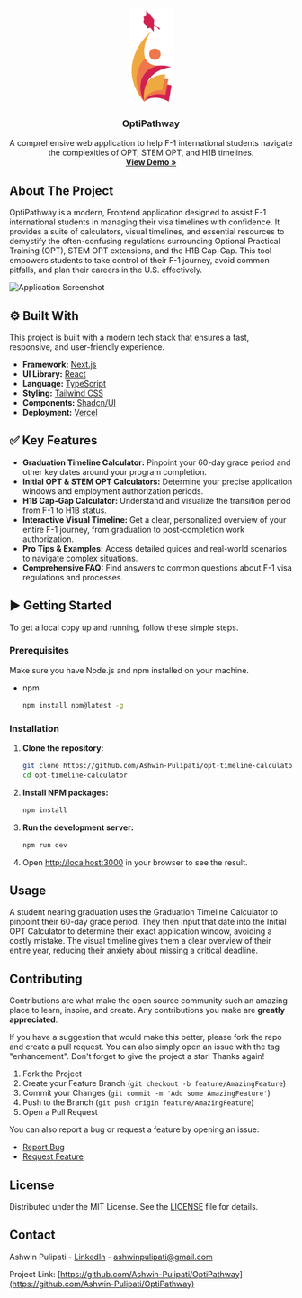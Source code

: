 <div align="center">
  <a href="https://github.com/Ashwin-Pulipati/opt-timeline-calculator">
    <img src="public/logo.png" alt="Logo" width="80" height="170">
  </a>

  <h3 align="center">OptiPathway</h3>

  <p align="center">
    A comprehensive web application to help F-1 international students navigate the complexities of OPT, STEM OPT, and H1B timelines.
    <br />
    <a href="https://optipathway.vercel.app/"><strong>View Demo »</strong></a>
  </p>
</div>

## About The Project

OptiPathway is a modern, Frontend application designed to assist F-1 international students in managing their visa timelines with confidence. It provides a suite of calculators, visual timelines, and essential resources to demystify the often-confusing regulations surrounding Optional Practical Training (OPT), STEM OPT extensions, and the H1B Cap-Gap. This tool empowers students to take control of their F-1 journey, avoid common pitfalls, and plan their careers in the U.S. effectively.

![Application Screenshot](https://i.imgur.com/rC24s7A.png)

## ⚙️ Built With

This project is built with a modern tech stack that ensures a fast, responsive, and user-friendly experience.

- **Framework:** [Next.js](https://nextjs.org/)
- **UI Library:** [React](https://react.dev/)
- **Language:** [TypeScript](https://www.typescriptlang.org/)
- **Styling:** [Tailwind CSS](https://tailwindcss.com/)
- **Components:** [Shadcn/UI](https://ui.shadcn.com/)
- **Deployment:** [Vercel](https://vercel.com/)

## ✅ Key Features

- **Graduation Timeline Calculator:** Pinpoint your 60-day grace period and other key dates around your program completion.
- **Initial OPT & STEM OPT Calculators:** Determine your precise application windows and employment authorization periods.
- **H1B Cap-Gap Calculator:** Understand and visualize the transition period from F-1 to H1B status.
- **Interactive Visual Timeline:** Get a clear, personalized overview of your entire F-1 journey, from graduation to post-completion work authorization.
- **Pro Tips & Examples:** Access detailed guides and real-world scenarios to navigate complex situations.
- **Comprehensive FAQ:** Find answers to common questions about F-1 visa regulations and processes.

## ▶️ Getting Started

To get a local copy up and running, follow these simple steps.

### Prerequisites

Make sure you have Node.js and npm installed on your machine.

- npm
  ```sh
  npm install npm@latest -g
  ```

### Installation

1.  **Clone the repository:**
    ```sh
    git clone https://github.com/Ashwin-Pulipati/opt-timeline-calculator.git
    cd opt-timeline-calculator
    ```
2.  **Install NPM packages:**
    ```sh
    npm install
    ```
3.  **Run the development server:**
    ```sh
    npm run dev
    ```
4.  Open [http://localhost:3000](http://localhost:3000) in your browser to see the result.

## Usage

A student nearing graduation uses the Graduation Timeline Calculator to pinpoint their 60-day grace period. They then input that date into the Initial OPT Calculator to determine their exact application window, avoiding a costly mistake. The visual timeline gives them a clear overview of their entire year, reducing their anxiety about missing a critical deadline.

## Contributing

Contributions are what make the open source community such an amazing place to learn, inspire, and create. Any contributions you make are **greatly appreciated**.

If you have a suggestion that would make this better, please fork the repo and create a pull request. You can also simply open an issue with the tag "enhancement".
Don't forget to give the project a star! Thanks again!

1.  Fork the Project
2.  Create your Feature Branch (`git checkout -b feature/AmazingFeature`)
3.  Commit your Changes (`git commit -m 'Add some AmazingFeature'`)
4.  Push to the Branch (`git push origin feature/AmazingFeature`)
5.  Open a Pull Request

You can also report a bug or request a feature by opening an issue:

- [Report Bug](https://github.com/Ashwin-Pulipati/opt-timeline-calculator/issues)
- [Request Feature](https://github.com/Ashwin-Pulipati/opt-timeline-calculator/issues)

## License

Distributed under the MIT License. See the [LICENSE](LICENSE) file for details.

## Contact

Ashwin Pulipati - [LinkedIn](https://www.linkedin.com/in/ashwinpulipati/) - ashwinpulipati@gmail.com

Project Link: [https://github.com/Ashwin-Pulipati/OptiPathway](https://github.com/Ashwin-Pulipati/OptiPathway)
